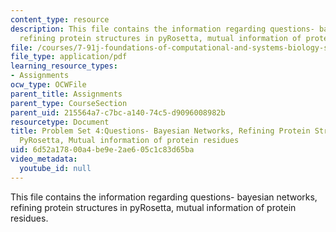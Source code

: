 ```yaml
---
content_type: resource
description: This file contains the information regarding questions- bayesian networks,
  refining protein structures in pyRosetta, mutual information of protein residues.
file: /courses/7-91j-foundations-of-computational-and-systems-biology-spring-2014/6d52a17800a4be9e2ae605c1c83d65ba_MIT7_91JS14_pset4_ques.pdf
file_type: application/pdf
learning_resource_types:
- Assignments
ocw_type: OCWFile
parent_title: Assignments
parent_type: CourseSection
parent_uid: 215564a7-c7bc-a140-74c5-d9096008982b
resourcetype: Document
title: Problem Set 4:Questions- Bayesian Networks, Refining Protein Structures in
  PyRosetta, Mutual information of protein residues
uid: 6d52a178-00a4-be9e-2ae6-05c1c83d65ba
video_metadata:
  youtube_id: null
---
```

This file contains the information regarding questions- bayesian networks, refining protein structures in pyRosetta, mutual information of protein residues.

